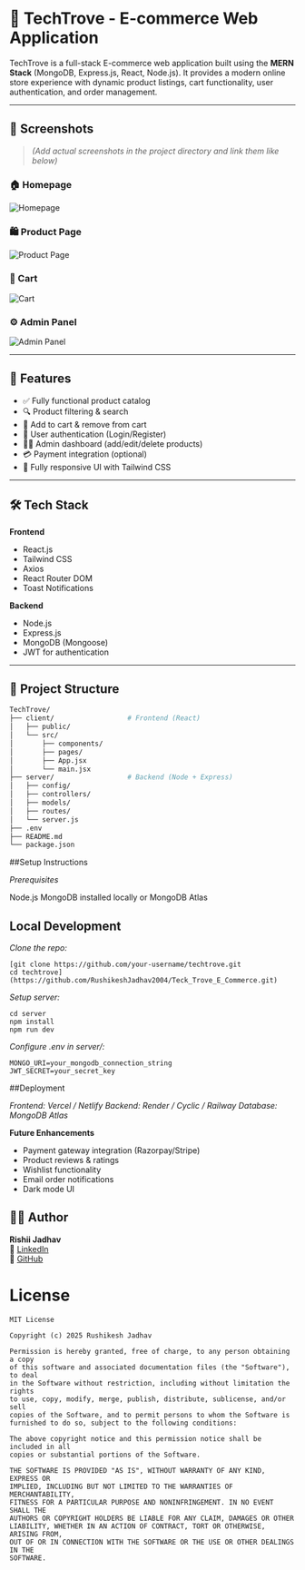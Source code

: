 # 🛒 TechTrove - E-commerce Web Application

TechTrove is a full-stack E-commerce web application built using the **MERN Stack** (MongoDB, Express.js, React, Node.js). It provides a modern online store experience with dynamic product listings, cart functionality, user authentication, and order management.

---

## 📸 Screenshots

> *(Add actual screenshots in the project directory and link them like below)*

### 🏠 Homepage
![Homepage](https://github.com/user-attachments/assets/8cebf3be-9ad0-4253-8804-41833d5f22f5)

### 🛍️ Product Page
![Product Page](https://github.com/user-attachments/assets/203f4ac1-0d51-4e16-a450-68a3a81e56ee)

### 🛒 Cart
![Cart](https://github.com/user-attachments/assets/6a5d55f3-6e6d-44d5-ac39-926c2acb632e)

### ⚙️ Admin Panel
![Admin Panel](https://github.com/user-attachments/assets/338dfb60-9f69-423d-b848-9132b5b0d759)

---

## 🚀 Features

- ✅ Fully functional product catalog
- 🔍 Product filtering & search
- 🛒 Add to cart & remove from cart
- 🔐 User authentication (Login/Register)
- 👨‍💼 Admin dashboard (add/edit/delete products)
- 💳 Payment integration (optional)
- 📱 Fully responsive UI with Tailwind CSS

---

## 🛠️ Tech Stack

**Frontend**
- React.js
- Tailwind CSS
- Axios
- React Router DOM
- Toast Notifications

**Backend**
- Node.js
- Express.js
- MongoDB (Mongoose)
- JWT for authentication

---

## 📁 Project Structure

```bash
TechTrove/
├── client/                  # Frontend (React)
│   ├── public/
│   └── src/
│       ├── components/
│       ├── pages/
│       ├── App.jsx
│       └── main.jsx
├── server/                  # Backend (Node + Express)
│   ├── config/
│   ├── controllers/
│   ├── models/
│   ├── routes/
│   └── server.js
├── .env
├── README.md
└── package.json
```

##Setup Instructions

*Prerequisites*

Node.js
MongoDB installed locally or MongoDB Atlas

## Local Development
*Clone the repo:*
```
[git clone https://github.com/your-username/techtrove.git
cd techtrove](https://github.com/RushikeshJadhav2004/Teck_Trove_E_Commerce.git)
```

*Setup server:*
```
cd server
npm install
npm run dev

```

*Configure .env in server/:*
```
MONGO_URI=your_mongodb_connection_string
JWT_SECRET=your_secret_key

```

##Deployment

*Frontend: Vercel / Netlify*
*Backend: Render / Cyclic / Railway*
*Database: MongoDB Atlas*

**Future Enhancements**

- Payment gateway integration (Razorpay/Stripe)
- Product reviews & ratings
- Wishlist functionality
- Email order notifications
- Dark mode UI


## 🧑‍🎓 Author

**Rishii Jadhav**  
🔗 [LinkedIn](https://www.linkedin.com/in/rushikeshjadhav2004)  
🐙 [GitHub](https://github.com/RushikeshJadhav2004)


# License
```
MIT License

Copyright (c) 2025 Rushikesh Jadhav

Permission is hereby granted, free of charge, to any person obtaining a copy
of this software and associated documentation files (the "Software"), to deal
in the Software without restriction, including without limitation the rights
to use, copy, modify, merge, publish, distribute, sublicense, and/or sell
copies of the Software, and to permit persons to whom the Software is
furnished to do so, subject to the following conditions:

The above copyright notice and this permission notice shall be included in all
copies or substantial portions of the Software.

THE SOFTWARE IS PROVIDED "AS IS", WITHOUT WARRANTY OF ANY KIND, EXPRESS OR
IMPLIED, INCLUDING BUT NOT LIMITED TO THE WARRANTIES OF MERCHANTABILITY,
FITNESS FOR A PARTICULAR PURPOSE AND NONINFRINGEMENT. IN NO EVENT SHALL THE
AUTHORS OR COPYRIGHT HOLDERS BE LIABLE FOR ANY CLAIM, DAMAGES OR OTHER
LIABILITY, WHETHER IN AN ACTION OF CONTRACT, TORT OR OTHERWISE, ARISING FROM,
OUT OF OR IN CONNECTION WITH THE SOFTWARE OR THE USE OR OTHER DEALINGS IN THE
SOFTWARE.

```
